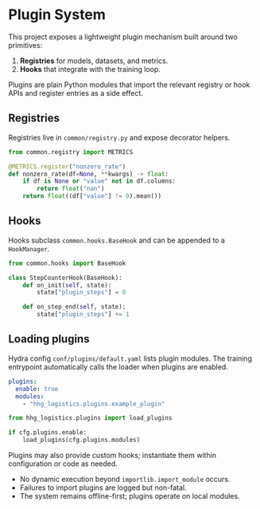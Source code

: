 # Plugin System

This project exposes a lightweight plugin mechanism built around two primitives:

1. **Registries** for models, datasets, and metrics.
2. **Hooks** that integrate with the training loop.

Plugins are plain Python modules that import the relevant registry or hook APIs and register entries as a side effect.

## Registries

Registries live in `common/registry.py` and expose decorator helpers.

```python
from common.registry import METRICS

@METRICS.register("nonzero_rate")
def nonzero_rate(df=None, **kwargs) -> float:
    if df is None or "value" not in df.columns:
        return float("nan")
    return float((df["value"] != 0).mean())
```

## Hooks

Hooks subclass `common.hooks.BaseHook` and can be appended to a `HookManager`.

```python
from common.hooks import BaseHook

class StepCounterHook(BaseHook):
    def on_init(self, state):
        state["plugin_steps"] = 0

    def on_step_end(self, state):
        state["plugin_steps"] += 1
```

## Loading plugins

Hydra config `conf/plugins/default.yaml` lists plugin modules. The training entrypoint automatically calls the loader when plugins are enabled.

```yaml
plugins:
  enable: true
  modules:
    - "hhg_logistics.plugins.example_plugin"
```

```python
from hhg_logistics.plugins import load_plugins

if cfg.plugins.enable:
    load_plugins(cfg.plugins.modules)
```

Plugins may also provide custom hooks; instantiate them within configuration or code as needed.

- No dynamic execution beyond `importlib.import_module` occurs.
- Failures to import plugins are logged but non-fatal.
- The system remains offline-first; plugins operate on local modules.
